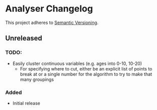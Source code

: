 # Analyser Changelog

This project adheres to [Semantic Versioning](https://semver.org/spec/v2.0.0.html).

## Unreleased

### TODO:

* Easily cluster continuous variables (e.g. ages into 0-10, 10-20)
	* For specifying where to cut, either be an explicit list of points to break at or a single number for the algorithm to try to make that many groupings

### Added

* Initial release
